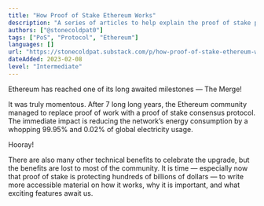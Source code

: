 ```yaml
---
title: "How Proof of Stake Ethereum Works"
description: "A series of articles to help explain the proof of stake protocol for researchers, developers, and users interested in the tech"
authors: ["@stonecoldpat0"]
tags: ["PoS", "Protocol", "Ethereum"]
languages: []
url: "https://stonecoldpat.substack.com/p/how-proof-of-stake-ethereum-works"
dateAdded: 2023-02-08
level: "Intermediate"
---
```


Ethereum has reached one of its long awaited milestones — The Merge!

It was truly momentous. After 7 long long years, the Ethereum community managed to replace proof of work with a proof of stake consensus protocol. The immediate impact is reducing the network’s energy consumption by a whopping 99.95% and 0.02% of global electricity usage.

Hooray!

There are also many other technical benefits to celebrate the upgrade, but the benefits are lost to most of the community. It is time — especially now that proof of stake is protecting hundreds of billions of dollars — to write more accessible material on how it works, why it is important, and what exciting features await us. 
